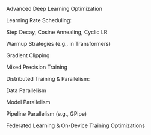 Advanced Deep Learning Optimization

Learning Rate Scheduling:

Step Decay, Cosine Annealing, Cyclic LR

Warmup Strategies (e.g., in Transformers)

Gradient Clipping

Mixed Precision Training

Distributed Training & Parallelism:

Data Parallelism

Model Parallelism

Pipeline Parallelism (e.g., GPipe)

Federated Learning & On-Device Training Optimizations

